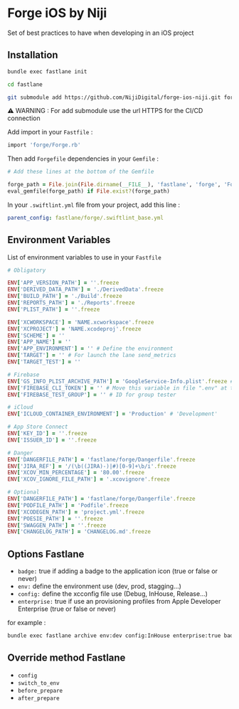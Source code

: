 # Forge iOS by Niji

Set of best practices to have when developing in an iOS project

## Installation

```sh
bundle exec fastlane init
```

```sh
cd fastlane
```

```sh
git submodule add https://github.com/NijiDigital/forge-ios-niji.git forge
```

:warning: WARNING : For add submodule use the url HTTPS for the CI/CD connection

Add import in your `Fastfile` :

```ruby
import 'forge/Forge.rb'
```

Then add `Forgefile` dependencies in your `Gemfile` :

```ruby
# Add these lines at the bottom of the Gemfile

forge_path = File.join(File.dirname(__FILE__), 'fastlane', 'forge', 'Forgefile')
eval_gemfile(forge_path) if File.exist?(forge_path)
```

In your `.swiftlint.yml` file from your project, add this line :

```yml
parent_config: fastlane/forge/.swiftlint_base.yml
```

## Environment Variables

List of environment variables to use in your `Fastfile`

```ruby
# Obligatory

ENV['APP_VERSION_PATH'] = ''.freeze
ENV['DERIVED_DATA_PATH'] = './DerivedData'.freeze
ENV['BUILD_PATH'] = './Build'.freeze
ENV['REPORTS_PATH'] = './Reports'.freeze
ENV['PLIST_PATH'] = ''.freeze

ENV['XCWORKSPACE'] = 'NAME.xcworkspace'.freeze
ENV['XCPROJECT'] = 'NAME.xcodeproj'.freeze
ENV['SCHEME'] = ''
ENV['APP_NAME'] = ''
ENV['APP_ENVIRONMENT'] = '' # Define the environment
ENV['TARGET'] = '' # For launch the lane send_metrics
ENV['TARGET_TEST'] = ''

# Firebase
ENV['GS_INFO_PLIST_ARCHIVE_PATH'] = 'GoogleService-Info.plist'.freeze # The path to your GoogleService-Info.plist file, relative to the path to the archived product (xcarchive)
ENV['FIREBASE_CLI_TOKEN'] = '' # Move this variable in file ".env" at the root of the fastlane folder because this variable is sensible 
ENV['FIREBASE_TEST_GROUP'] = '' # ID for group tester

# iCloud
ENV['ICLOUD_CONTAINER_ENVIRONMENT'] = 'Production' # 'Development'

# App Store Connect
ENV['KEY_ID'] = ''.freeze
ENV['ISSUER_ID'] = ''.freeze

# Danger
ENV['DANGERFILE_PATH'] = 'fastlane/forge/Dangerfile'.freeze
ENV['JIRA_REF'] = '/(\b((JIRA)-)|#)[0-9]+\b/i'.freeze
ENV['XCOV_MIN_PERCENTAGE'] = '80.00'.freeze
ENV['XCOV_IGNORE_FILE_PATH'] = '.xcovignore'.freeze

# Optional
ENV['DANGERFILE_PATH'] = 'fastlane/forge/Dangerfile'.freeze
ENV['PODFILE_PATH'] = 'Podfile'.freeze
ENV['XCODEGEN_PATH'] = 'project.yml'.freeze
ENV['POESIE_PATH'] = ''.freeze
ENV['SWAGGEN_PATH'] = ''.freeze
ENV['CHANGELOG_PATH'] = 'CHANGELOG.md'.freeze
```

## Options Fastlane

- `badge:` true if adding a badge to the application icon (true or false or never)
- `env:` define the environment use (dev, prod, stagging...)
- `config:` define the xcconfig file use (Debug, InHouse, Release...)
- `enterprise:` true if use an provisioning profiles from Apple Developer Enterprise (true or false or never)

for example :

```sh
bundle exec fastlane archive env:dev config:InHouse enterprise:true badge:true
```

## Override method Fastlane

- `config`
- `switch_to_env`
- `before_prepare`
- `after_prepare`
